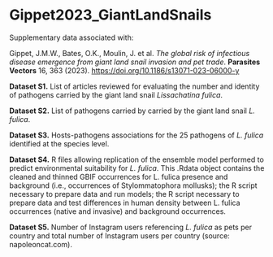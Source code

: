 # Gippet2023_GiantLandSnails
Supplementary data associated with:

Gippet, J.M.W., Bates, O.K., Moulin, J. et al. *The global risk of infectious disease emergence from giant land snail invasion and pet trade*. **Parasites Vectors** 16, 363 (2023). https://doi.org/10.1186/s13071-023-06000-y


**Dataset S1.** List of articles reviewed for evaluating the number and identity of pathogens carried by the giant land snail *Lissachatina fulica*. 

**Dataset S2.** List of pathogens carried by carried by the giant land snail *L. fulica*. 

**Dataset S3.** Hosts-pathogens associations for the 25 pathogens of *L. fulica* identified at the species level. 

**Dataset S4.** R files allowing replication of the ensemble model performed to predict environmental suitability for *L. fulica*. This .Rdata object contains the cleaned and thinned GBIF occurrences for L. fulica presence and background (i.e., occurrences of Stylommatophora mollusks); the R script necessary to prepare data and run models; the R script necessary to prepare data and test differences in human density between L. fulica occurrences (native and invasive) and background occurrences.

**Dataset S5.** Number of Instagram users referencing *L. fulica* as pets per country and total number of Instagram users per country (source: napoleoncat.com).

